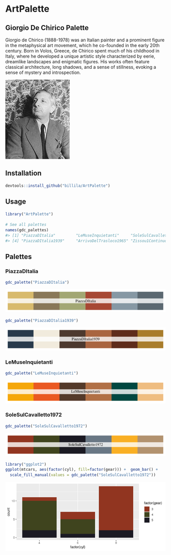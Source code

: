 <!-- README.md is generated from README.Rmd. Please edit that file -->

# ArtPalette

## Giorgio De Chirico Palette

Giorgio de Chirico (1888-1978) was an Italian painter and a prominent
figure in the metaphysical art movement, which he co-founded in the
early 20th century. Born in Volos, Greece, de Chirico spent much of his
childhood in Italy, where he developed a unique artistic style
characterized by eerie, dreamlike landscapes and enigmatic figures. His
works often feature classical architecture, long shadows, and a sense of
stillness, evoking a sense of mystery and introspection.

![](figure/giorgiodechirico.jpeg)

## Installation

``` r
devtools::install_github("billila/ArtPalette")
```

## Usage

``` r
library("ArtPalette")

# See all palettes
names(gdc_palettes)
#> [1] "PiazzaDItalia"         "LeMuseInquietanti"     "SoleSulCavalletto1972"
#> [4] "PiazzaDItalia1939"     "ArrivoDelTrasloco1965" "Zissou1Continuous"
```

## Palettes

### PiazzaDItalia

``` r
gdc_palette("PiazzaDItalia")
```

![](figure/PiazzaDItalia-1.png)

``` r
gdc_palette("PiazzaDItalia1939")
```

![](figure/PiazzaDItalia-2.png)

### LeMuseInquietanti

``` r
gdc_palette("LeMuseInquietanti")
```

![](figure/LeMuseInquietanti-1.png)

### SoleSulCavalletto1972

``` r
gdc_palette("SoleSulCavalletto1972")
```

![](figure/SoleSulCavalletto1972-1.png)

``` r
library("ggplot2")
ggplot(mtcars, aes(factor(cyl), fill=factor(gear))) +  geom_bar() +
  scale_fill_manual(values = gdc_palette("SoleSulCavalletto1972"))
```

![](figure/ggplot1-1.png)
